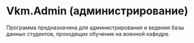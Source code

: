 # Vkm.Admin (администрирование)
Программа предназначена для администрирования и ведения базы данных студентов, проходящих обучение на военной кафедре.
